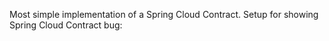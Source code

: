 Most simple implementation of a Spring Cloud Contract. 
Setup for showing Spring Cloud Contract bug:



